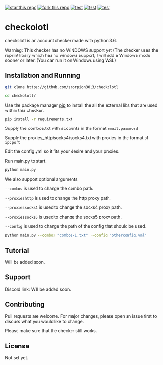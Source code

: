 [![star this repo](http://githubbadges.com/star.svg?user=scorpion3013&repo=checkolotl&style=flat)](https://github.com/scorpion3013/checkolotl)
[![fork this repo](http://githubbadges.com/fork.svg?user=scorpion3013&repo=checkolotl&style=flat)](https://github.com/scorpion3013/checkolotl/fork)
[![test](https://img.shields.io/github/last-commit/scorpion3013/checkolotl.svg?style=flat)](https://github.com/scorpion3013/checkolotl/commits/master)
[![test](https://img.shields.io/github/release-date/scorpion3013/checkolotl.svg?style=flat)](https://github.com/scorpion3013/checkolotl/releases/latest)
[![test](https://img.shields.io/github/commits-since/scorpion3013/checkolotl/latest.svg?style=flat)](https://github.com/scorpion3013/checkolotl/releases/latest)
# checkolotl

checkolotl is an account checker made with python 3.6.

Warning: This checker has no WINDOWS support yet (The checker uses the reprint libary which has no windows support, I will add a Windows mode sooner or later. (You can run it on Windows using WSL)

## Installation and Running
```bash
git clone https://github.com/scorpion3013/checkolotl
```
```bash
cd checkolotl/
```
Use the package manager [pip](https://pip.pypa.io/en/stable/) to install the all the external libs that are used within this checker.

```bash
pip install -r requirements.txt
```

Supply the combos.txt with accounts in the format `email:password`

Supply the proxies_http/socks4/socks4.txt with proxies in the format of `ip:port`

Edit the config.yml so it fits your desire and your proxies.

Run main.py to start.
```bash
python main.py
```
We also support optional arguments

`--combos` is used to change the combo path.

`--proxieshttp` is used to change the http proxy path.

`--proxiessocks4` is used to change the socks4 proxy path.

`--proxiessocks5` is used to change the socks5 proxy path.

`--config` is used to change the path of the config that should be used.
```bash
python main.py --combos "combos-1.txt" --config "otherconfig.yml"
```

## Tutorial
Will be added soon.

## Support
Discord link: Will be added soon.


## Contributing
Pull requests are welcome. For major changes, please open an issue first to discuss what you would like to change.

Please make sure that the checker still works.

## License
Not set yet.